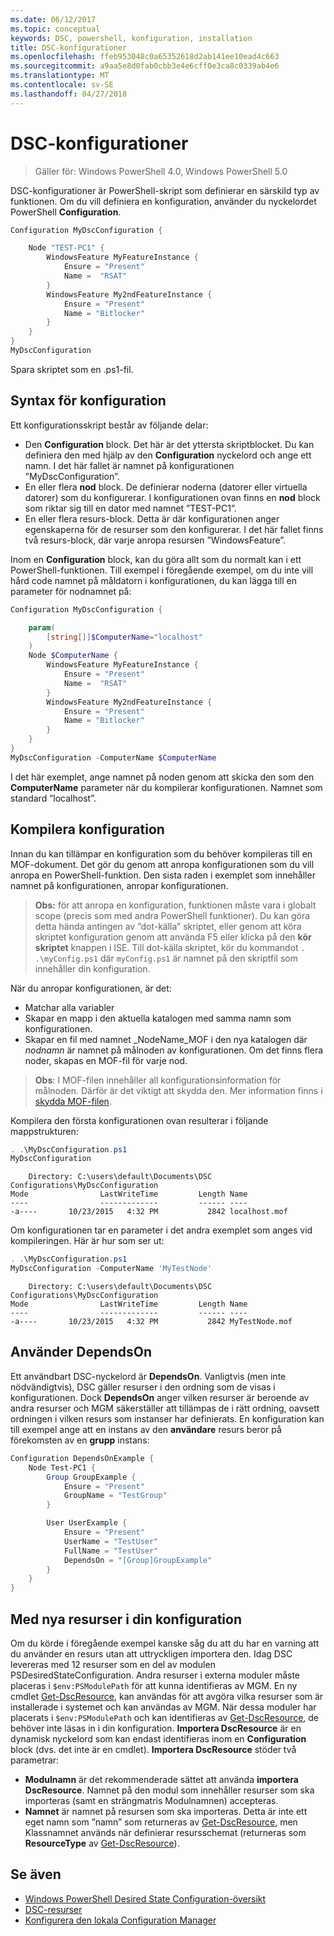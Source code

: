 ```yaml
---
ms.date: 06/12/2017
ms.topic: conceptual
keywords: DSC, powershell, konfiguration, installation
title: DSC-konfigurationer
ms.openlocfilehash: ffeb953048c0a65352618d2ab141ee10ead4c663
ms.sourcegitcommit: a9aa5e8d0fab0cbb3e4e6cff0e3ca8c0339ab4e6
ms.translationtype: MT
ms.contentlocale: sv-SE
ms.lasthandoff: 04/27/2018
---
```

# <a name="dsc-configurations"></a>DSC-konfigurationer

>Gäller för: Windows PowerShell 4.0, Windows PowerShell 5.0

DSC-konfigurationer är PowerShell-skript som definierar en särskild typ av funktionen.
Om du vill definiera en konfiguration, använder du nyckelordet PowerShell **Configuration**.

```powershell
Configuration MyDscConfiguration {

    Node "TEST-PC1" {
        WindowsFeature MyFeatureInstance {
            Ensure = "Present"
            Name =  "RSAT"
        }
        WindowsFeature My2ndFeatureInstance {
            Ensure = "Present"
            Name = "Bitlocker"
        }
    }
}
MyDscConfiguration

```

Spara skriptet som en .ps1-fil.

## <a name="configuration-syntax"></a>Syntax för konfiguration

Ett konfigurationsskript består av följande delar:

- Den **Configuration** block. Det här är det yttersta skriptblocket. Du kan definiera den med hjälp av den **Configuration** nyckelord och ange ett namn. I det här fallet är namnet på konfigurationen ”MyDscConfiguration”.
- En eller flera **nod** block. De definierar noderna (datorer eller virtuella datorer) som du konfigurerar. I konfigurationen ovan finns en **nod** block som riktar sig till en dator med namnet ”TEST-PC1”.
- En eller flera resurs-block. Detta är där konfigurationen anger egenskaperna för de resurser som den konfigurerar. I det här fallet finns två resurs-block, där varje anropa resursen ”WindowsFeature”.

Inom en **Configuration** block, kan du göra allt som du normalt kan i ett PowerShell-funktionen. Till exempel i föregående exempel, om du inte vill hård code namnet på måldatorn i konfigurationen, du kan lägga till en parameter för nodnamnet på:

```powershell
Configuration MyDscConfiguration {

    param(
        [string[]]$ComputerName="localhost"
    )
    Node $ComputerName {
        WindowsFeature MyFeatureInstance {
            Ensure = "Present"
            Name =  "RSAT"
        }
        WindowsFeature My2ndFeatureInstance {
            Ensure = "Present"
            Name = "Bitlocker"
        }
    }
}
MyDscConfiguration -ComputerName $ComputerName

```

I det här exemplet, ange namnet på noden genom att skicka den som den **ComputerName** parameter när du kompilerar konfigurationen. Namnet som standard ”localhost”.

## <a name="compiling-the-configuration"></a>Kompilera konfiguration

Innan du kan tillämpar en konfiguration som du behöver kompileras till en MOF-dokument.
Det gör du genom att anropa konfigurationen som du vill anropa en PowerShell-funktion.
Den sista raden i exemplet som innehåller namnet på konfigurationen, anropar konfigurationen.

>**Obs:** för att anropa en konfiguration, funktionen måste vara i globalt scope (precis som med andra PowerShell funktioner).
>Du kan göra detta hända antingen av ”dot-källa” skriptet, eller genom att köra skriptet konfiguration genom att använda F5 eller klicka på den **kör skriptet** knappen i ISE.
>Till dot-källa skriptet, kör du kommandot `. .\myConfig.ps1` där `myConfig.ps1` är namnet på den skriptfil som innehåller din konfiguration.

När du anropar konfigurationen, är det:

- Matchar alla variabler
- Skapar en mapp i den aktuella katalogen med samma namn som konfigurationen.
- Skapar en fil med namnet _NodeName_MOF i den nya katalogen där _nodnamn_ är namnet på målnoden av konfigurationen.
    Om det finns flera noder, skapas en MOF-fil för varje nod.

>**Obs**: I MOF-filen innehåller all konfigurationsinformation för målnoden. Därför är det viktigt att skydda den.
>Mer information finns i [skydda MOF-filen](secureMOF.md).

Kompilera den första konfigurationen ovan resulterar i följande mappstrukturen:

```powershell
. .\MyDscConfiguration.ps1
MyDscConfiguration
```

```
    Directory: C:\users\default\Documents\DSC Configurations\MyDscConfiguration
Mode                LastWriteTime         Length Name
----                -------------         ------ ----
-a----       10/23/2015   4:32 PM           2842 localhost.mof
```

Om konfigurationen tar en parameter i det andra exemplet som anges vid kompileringen. Här är hur som ser ut:

```powershell
. .\MyDscConfiguration.ps1
MyDscConfiguration -ComputerName 'MyTestNode'
```

```
    Directory: C:\users\default\Documents\DSC Configurations\MyDscConfiguration
Mode                LastWriteTime         Length Name
----                -------------         ------ ----
-a----       10/23/2015   4:32 PM           2842 MyTestNode.mof
```

## <a name="using-dependson"></a>Använder DependsOn

Ett användbart DSC-nyckelord är **DependsOn**. Vanligtvis (men inte nödvändigtvis), DSC gäller resurser i den ordning som de visas i konfigurationen.
Dock **DependsOn** anger vilken resurser är beroende av andra resurser och MGM säkerställer att tillämpas de i rätt ordning, oavsett ordningen i vilken resurs som instanser har definierats.
En konfiguration kan till exempel ange att en instans av den **användare** resurs beror på förekomsten av en **grupp** instans:

```powershell
Configuration DependsOnExample {
    Node Test-PC1 {
        Group GroupExample {
            Ensure = "Present"
            GroupName = "TestGroup"
        }

        User UserExample {
            Ensure = "Present"
            UserName = "TestUser"
            FullName = "TestUser"
            DependsOn = "[Group]GroupExample"
        }
    }
}

```

## <a name="using-new-resources-in-your-configuration"></a>Med nya resurser i din konfiguration

Om du körde i föregående exempel kanske såg du att du har en varning att du använder en resurs utan att uttryckligen importera den.
Idag DSC levereras med 12 resurser som en del av modulen PSDesiredStateConfiguration.
Andra resurser i externa moduler måste placeras i `$env:PSModulePath` för att kunna identifieras av MGM.
En ny cmdlet [Get-DscResource](https://technet.microsoft.com/library/dn521625.aspx), kan användas för att avgöra vilka resurser som är installerade i systemet och kan användas av MGM.
När dessa moduler har placerats i `$env:PSModulePath` och kan identifieras av [Get-DscResource](https://technet.microsoft.com/library/dn521625.aspx), de behöver inte läsas in i din konfiguration.
**Importera DscResource** är en dynamisk nyckelord som kan endast identifieras inom en **Configuration** block (dvs. det inte är en cmdlet).
**Importera DscResource** stöder två parametrar:
- **Modulnamn** är det rekommenderade sättet att använda **importera DscResource**. Namnet på den modul som innehåller resurser som ska importeras (samt en strängmatris Modulnamnen) accepteras.
- **Namnet** är namnet på resursen som ska importeras. Detta är inte ett eget namn som ”namn” som returneras av [Get-DscResource](https://technet.microsoft.com/library/dn521625.aspx), men Klassnamnet används när definierar resursschemat (returneras som **ResourceType** av [Get-DscResource](https://technet.microsoft.com/library/dn521625.aspx)).

## <a name="see-also"></a>Se även
* [Windows PowerShell Desired State Configuration-översikt](overview.md)
* [DSC-resurser](resources.md)
* [Konfigurera den lokala Configuration Manager](metaConfig.md)
